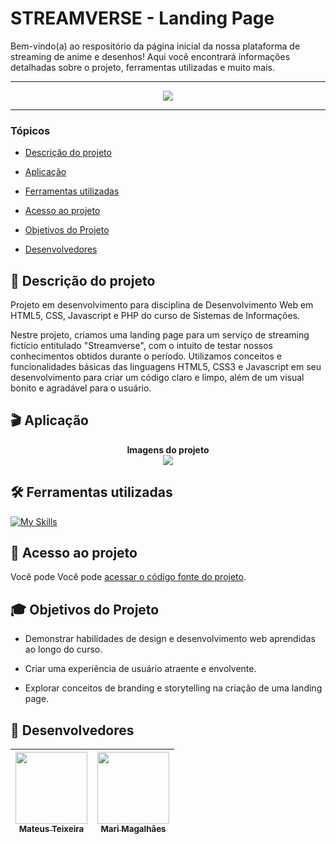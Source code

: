 # STREAMVERSE - Landing Page

  Bem-vindo(a) ao respositório da página inicial da nossa plataforma de streaming de anime e desenhos! Aqui você encontrará informações detalhadas sobre o projeto, ferramentas utilizadas e muito mais.

<hr>

<p align="center">
   <img src="http://img.shields.io/static/v1?label=STATUS&message=EM%20DESENVOLVIMENTO&color=RED&style=for-the-badge" #vitrinedev/>
</p>

<hr>

### Tópicos 

- [Descrição do projeto](#descrição-do-projeto)

- [Aplicação](#aplicação)

- [Ferramentas utilizadas](#ferramentas-utilizadas)

- [Acesso ao projeto](#acesso-ao-projeto)

- [Objetivos do Projeto](#objetivos-do-projeto)

- [Desenvolvedores](#desenvolvedores)

## 📃 Descrição do projeto 

<p align="justify">
 
Projeto em desenvolvimento para disciplina de Desenvolvimento Web em HTML5, CSS, Javascript e PHP do curso de Sistemas de Informações. 

Nestre projeto, criamos uma landing page para um serviço de streaming fictício entitulado "Streamverse", com o intuito de testar nossos conhecimentos obtidos durante o período. Utilizamos conceitos e funcionalidades básicas das linguagens HTML5, CSS3 e Javascript em seu desenvolvimento para criar um código claro e limpo, além de um visual bonito e agradável para o usuário.


## 🎬 Aplicação

<div align="center">
<strong> Imagens do projeto </strong>
  <br>
  <img src="http://img.shields.io/static/v1?label=STATUS&message=EM%20BREVE&color=RED&style=for-the-badge" #vitrinedev/>
</div>

## 🛠️ Ferramentas utilizadas

[![My Skills](https://skillicons.dev/icons?i=html,css,js)](https://skillicons.dev)




## 📁 Acesso ao projeto

Você pode Você pode [acessar o código fonte do projeto](https://github.com/scppuna/streaming/).




## 🎓 Objetivos do Projeto

 - Demonstrar habilidades de design e desenvolvimento web aprendidas ao longo do curso.
    
 - Criar uma experiência de usuário atraente e envolvente.
    
 - Explorar conceitos de branding e storytelling na criação de uma landing page.


## 🌟 Desenvolvedores

| [<img src="https://avatars.githubusercontent.com/u/133241955?v=4" width=115><br><sub>Mateus Teixeira</sub>](https://github.com/MateusGT11) |  [<img src="https://avatars.githubusercontent.com/u/104236643?v=4" width=115><br><sub>Mari Magalhães</sub>](https://github.com/scppuna)  |
| :---: | :---: 
